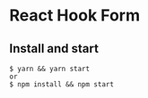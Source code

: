 # React Hook Form

## Install and start

    $ yarn && yarn start
    or
    $ npm install && npm start
